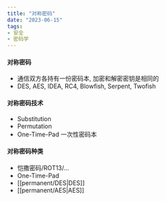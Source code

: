 ```yaml
---
title: "对称密码"
date: "2023-06-15"
tags:
- 安全
- 密码学
---
```


#### 对称密码
- 通信双方各持有一份密码本, 加密和解密密钥是相同的
- DES, AES, IDEA, RC4, Blowfish, Serpent, Twofish

#### 对称密码技术
- Substitution
- Permutation
- One-Time-Pad 一次性密码本

#### 对称密码种类
- 恺撒密码/ROT13/...
- One-Time-Pad
- [[permanent/DES|DES]]
- [[permanent/AES|AES]]